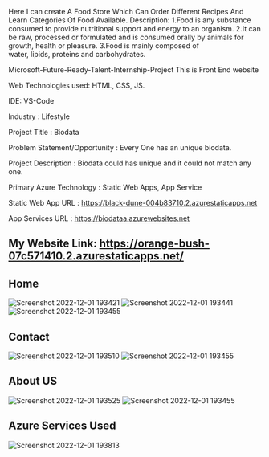 Here I can create A Food Store Which Can Order Different Recipes And Learn Categories Of Food Available. Description: 1.Food is any substance consumed to provide nutritional support and energy to an organism. 2.It can be raw, processed or formulated and is consumed orally by animals for growth, health or pleasure. 3.Food is mainly composed of water, lipids, proteins and carbohydrates.

Microsoft-Future-Ready-Talent-Internship-Project This is Front End website

Web Technologies used: HTML, CSS, JS.

IDE: VS-Code

Industry : Lifestyle

Project Title : Biodata

Problem Statement/Opportunity : Every One has an unique biodata.

Project Description : Biodata could has unique and it could not match any one.

Primary Azure Technology : Static Web Apps, App Service

Static Web App URL : https://black-dune-004b83710.2.azurestaticapps.net

App Services URL : https://biodataa.azurewebsites.net

## My Website Link: https://orange-bush-07c571410.2.azurestaticapps.net/

## Home
![Screenshot 2022-12-01 193421](https://user-images.githubusercontent.com/116268206/205073355-5173f96f-0cf9-48d5-9d18-7396fc87559d.jpg)
![Screenshot 2022-12-01 193441](https://user-images.githubusercontent.com/116268206/205073370-b63ebc69-26ad-437e-a13a-9b1d61278db6.jpg)
![Screenshot 2022-12-01 193455](https://user-images.githubusercontent.com/116268206/205073375-04ed28c1-fa11-454a-9ff1-996523258d60.jpg)

## Contact
![Screenshot 2022-12-01 193510](https://user-images.githubusercontent.com/116268206/205073392-1ee07e1c-5c4a-4a23-88de-c2622a0c919b.jpg)
![Screenshot 2022-12-01 193455](https://user-images.githubusercontent.com/116268206/205073420-daabe36b-2633-431c-802a-6abc80e71c24.jpg)

## About US
![Screenshot 2022-12-01 193525](https://user-images.githubusercontent.com/116268206/205073454-f8079950-95d7-42f0-9169-8ab9ed80d044.jpg)
![Screenshot 2022-12-01 193455](https://user-images.githubusercontent.com/116268206/205073470-f00de345-ae6d-4a4c-a43f-2f92f5212cc5.jpg)

## Azure Services Used
![Screenshot 2022-12-01 193813](https://user-images.githubusercontent.com/116268206/205073668-d5448f70-7988-4c16-93ac-633bc5feb2f2.jpg)

